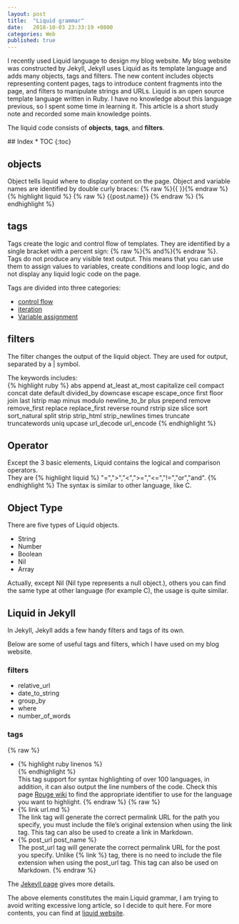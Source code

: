```yaml
---
layout: post
title:  "Liquid grammar"
date:   2018-10-03 23:33:19 +0800
categories: Web
published: true
---
```

I recently used Liquid language to design my blog website. My blog website was constructed by Jekyll, Jekyll uses Liquid as its template language and adds many objects, tags and filters. The new content includes objects representing content pages, tags to introduce content fragments into the page, and filters to manipulate strings and URLs.
Liquid is an open source template language written in Ruby. I have no knowledge about this language previous, so I spent some time in learning it. This article is a short study note and recorded some main knowledge points.

The liquid code consists of **objects**, **tags**, and **filters**.

<div class = "separator"></div>
## Index 
* TOC
{:toc}
<div class = "separator"></div>

## objects
Object tells liquid where to display content on the page. Object and variable names are identified by double curly braces: {% raw %}{{ }}{%  endraw %}
{% highlight liquid %}
{% raw %}
{{post.name}}
{% endraw %}
{% endhighlight %}
## tags
Tags create the logic and control flow of templates. They are identified by a single bracket with a percent sign: {% raw %}{% and%}{% endraw %}.
Tags do not produce any visible text output. This means that you can use them to assign values to variables, create conditions and loop logic, and do not display any liquid logic code on the page.

Tags are divided into three categories:
+ [control flow](https://liquid.bootcss.com/tags/control-flow/)
+ [iteration](https://liquid.bootcss.com/tags/iteration/)
+ [Variable assignment](https://liquid.bootcss.com/tags/variable/)

## filters 
The filter changes the output of the liquid object. They are used for output, separated by a | symbol.

The keywords includes:<br>
{% highlight ruby %}
abs
append
at_least 
at_most 
capitalize 
ceil
compact 
concat 
date
default 
divided_by
downcase
escape
escape_once
first
floor
join
last
lstrip 
map
minus 
modulo
newline_to_br 
plus
prepend
remove
remove_first 
replace
replace_first
reverse
round
rstrip
size
slice
sort
sort_natural 
split
strip
strip_html
strip_newlines
times
truncate
truncatewords 
uniq
upcase
url_decode
url_encode
{% endhighlight %}

## Operator
Except the 3 basic elements, Liquid contains the logical and comparison operators. <br>
They are 
{% highlight liquid %}
"=",">","<",">=","<=","!=","or","and".
{% endhighlight %}
The syntax is similar to other language, like C. 

## Object Type
There are five types of Liquid objects.
+ String
+ Number
+ Boolean
+ Nil
+ Array

Actually, except Nil (Nil type represents a null object.), others you can find the same type at other language (for example C), the usage is quite similar. 

## Liquid in Jekyll

In Jekyll, Jekyll adds a few handy filters and tags of its own.

Below are some of useful tags and filters, which I have used on my blog website.

### filters
+ relative_url
+ date_to_string 
+ group_by
+ where
+ number_of_words
 
### tags
{% raw %}
+ {% highlight ruby linenos  %}<br>
{% endhighlight %}<br>
This tag support for syntax highlighting of over 100 languages, in addition, it can also output the line numbers of the code. Check this page [Rouge wiki](https://github.com/rouge-ruby/rouge/wiki/List-of-supported-languages-and-lexers) to find the appropriate identifier to use for the language you want to highlight.
{% endraw %}
{% raw %} 
+ {% link url.md %}<br>
The link tag will generate the correct permalink URL for the path you specify, you must include the file’s original extension when using the link tag. This tag can also be used to create a link in Markdown.   
+ {% post_url post_name %} <br>
The post_url tag will generate the correct permalink URL for the post you specify. Unlike {% link %} tag, there is no need to include the file extension when using the post_url tag. This tag can also be used on Markdown.
{% endraw %}

The [Jekeyll page](https://jekyll.zcopy.site/docs/liquid/) gives more details.

The above elements constitutes the main Liquid grammar, I am trying to avoid writing excessive long article, so I decide to quit here. For more contents, you can find at [liquid website](https://liquid.bootcss.com/).